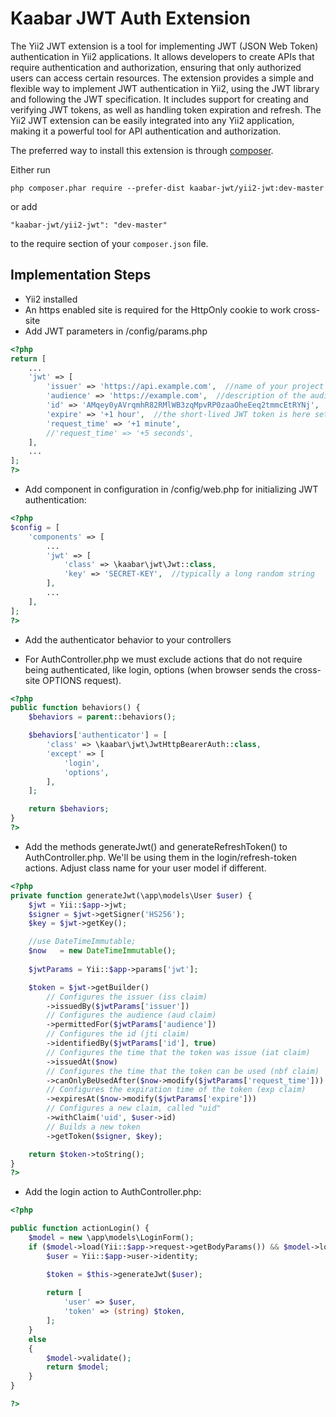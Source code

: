 Kaabar JWT Auth Extension
=========================
The Yii2 JWT extension is a tool for implementing JWT (JSON Web Token) authentication in Yii2 applications. It allows developers to create APIs that require authentication and authorization, ensuring that only authorized users can access certain resources. The extension provides a simple and flexible way to implement JWT authentication in Yii2, using the JWT library and following the JWT specification. It includes support for creating and verifying JWT tokens, as well as handling token expiration and refresh. The Yii2 JWT extension can be easily integrated into any Yii2 application, making it a powerful tool for API authentication and authorization.


The preferred way to install this extension is through [composer](http://getcomposer.org/download/).

Either run

```
php composer.phar require --prefer-dist kaabar-jwt/yii2-jwt:dev-master
```

or add

```
"kaabar-jwt/yii2-jwt": "dev-master"
```

to the require section of your `composer.json` file.



Implementation Steps
-----------------

- Yii2 installed
- An https enabled site is required for the HttpOnly cookie to work cross-site
- Add JWT parameters in /config/params.php

```php
<?php 
return [
    ...
    'jwt' => [
        'issuer' => 'https://api.example.com',  //name of your project (for information only)
        'audience' => 'https://example.com',  //description of the audience, eg. the website using the authentication (for info only)
        'id' => 'AMqey0yAVrqmhR82RMlWB3zqMpvRP0zaaOheEeq2tmmcEtRYNj',  //a unique identifier for the JWT, typically a random string
        'expire' => '+1 hour',  //the short-lived JWT token is here set to expire after 1 Hours.
        'request_time' => '+1 minute',
        //'request_time' => '+5 seconds',
    ],
    ...
]; 
?>
```
* Add component in configuration in /config/web.php for initializing JWT authentication:

```php
<?php
$config = [
    'components' => [
        ...
        'jwt' => [
            'class' => \kaabar\jwt\Jwt::class,
            'key' => 'SECRET-KEY',  //typically a long random string
        ],
        ...
    ],
];
?>
```

- Add the authenticator behavior to your controllers

- For AuthController.php we must exclude actions that do not require being authenticated, like login, options (when browser sends the 
cross-site OPTIONS request).

```php
<?php
public function behaviors() {
    $behaviors = parent::behaviors();

    $behaviors['authenticator'] = [
        'class' => \kaabar\jwt\JwtHttpBearerAuth::class,
        'except' => [
            'login',
            'options',
        ],
    ];

    return $behaviors;
}
?>
```

- Add the methods generateJwt() and generateRefreshToken() to AuthController.php. We'll be using them in the login/refresh-token actions. Adjust class name for your user model if different.

```php
<?php
private function generateJwt(\app\models\User $user) {
    $jwt = Yii::$app->jwt;
    $signer = $jwt->getSigner('HS256');
    $key = $jwt->getKey();

    //use DateTimeImmutable;
    $now   = new DateTimeImmutable();
    
    $jwtParams = Yii::$app->params['jwt'];

    $token = $jwt->getBuilder()
        // Configures the issuer (iss claim)
        ->issuedBy($jwtParams['issuer'])
        // Configures the audience (aud claim)
        ->permittedFor($jwtParams['audience'])
        // Configures the id (jti claim)
        ->identifiedBy($jwtParams['id'], true)
        // Configures the time that the token was issue (iat claim)
        ->issuedAt($now)
        // Configures the time that the token can be used (nbf claim)
        ->canOnlyBeUsedAfter($now->modify($jwtParams['request_time']))
        // Configures the expiration time of the token (exp claim)
        ->expiresAt($now->modify($jwtParams['expire']))
        // Configures a new claim, called "uid"
        ->withClaim('uid', $user->id)
        // Builds a new token
        ->getToken($signer, $key);

    return $token->toString();
}
?>
```

- Add the login action to AuthController.php:

```php
<?php

public function actionLogin() {
    $model = new \app\models\LoginForm();
    if ($model->load(Yii::$app->request->getBodyParams()) && $model->login()) {
        $user = Yii::$app->user->identity;

        $token = $this->generateJwt($user);
    
        return [
            'user' => $user,
            'token' => (string) $token,
        ];
    } 
    else 
    {
        $model->validate();
        return $model;
    }
}

?>
```

